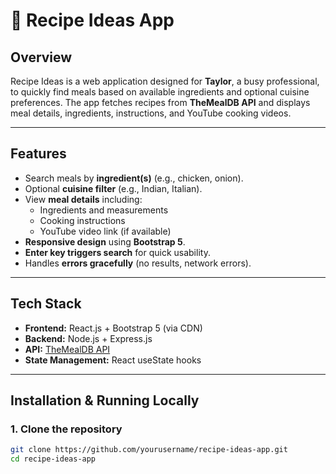 # 🍳 Recipe Ideas App

## Overview
Recipe Ideas is a web application designed for **Taylor**, a busy professional, to quickly find meals based on available ingredients and optional cuisine preferences. The app fetches recipes from **TheMealDB API** and displays meal details, ingredients, instructions, and YouTube cooking videos.

---

## Features
- Search meals by **ingredient(s)** (e.g., chicken, onion).  
- Optional **cuisine filter** (e.g., Indian, Italian).  
- View **meal details** including:
  - Ingredients and measurements
  - Cooking instructions
  - YouTube video link (if available)
- **Responsive design** using **Bootstrap 5**.  
- **Enter key triggers search** for quick usability.  
- Handles **errors gracefully** (no results, network errors).  

---

## Tech Stack
- **Frontend:** React.js + Bootstrap 5 (via CDN)  
- **Backend:** Node.js + Express.js  
- **API:** [TheMealDB API](https://www.themealdb.com/api.php)  
- **State Management:** React useState hooks  

---

## Installation & Running Locally

### 1. Clone the repository
```bash
git clone https://github.com/yourusername/recipe-ideas-app.git
cd recipe-ideas-app

